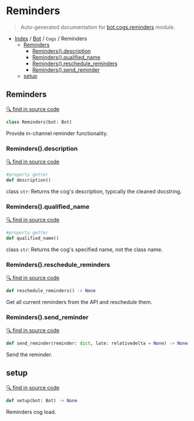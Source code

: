 # Reminders

> Auto-generated documentation for [bot.cogs.reminders](https://github.com/python-discord/bot/blob/master/bot/cogs/reminders.py) module.

- [Index](../../README.md#modules) / [Bot](../index.md#bot) / `Cogs` / Reminders
  - [Reminders](#reminders)
    - [Reminders().description](#remindersdescription)
    - [Reminders().qualified_name](#remindersqualified_name)
    - [Reminders().reschedule_reminders](#remindersreschedule_reminders)
    - [Reminders().send_reminder](#reminderssend_reminder)
  - [setup](#setup)

## Reminders

[🔍 find in source code](https://github.com/python-discord/bot/blob/master/bot/cogs/reminders.py#L26)

```python
class Reminders(bot: Bot)
```

Provide in-channel reminder functionality.

### Reminders().description

[🔍 find in source code](https://github.com/python-discord/bot/blob/master/bot/cogs/reminders.py#L26)

```python
#property getter
def description()
```

class `str`: Returns the cog's description, typically the cleaned docstring.

### Reminders().qualified_name

[🔍 find in source code](https://github.com/python-discord/bot/blob/master/bot/cogs/reminders.py#L26)

```python
#property getter
def qualified_name()
```

class `str`: Returns the cog's specified name, not the class name.

### Reminders().reschedule_reminders

[🔍 find in source code](https://github.com/python-discord/bot/blob/master/bot/cogs/reminders.py#L35)

```python
def reschedule_reminders() -> None
```

Get all current reminders from the API and reschedule them.

### Reminders().send_reminder

[🔍 find in source code](https://github.com/python-discord/bot/blob/master/bot/cogs/reminders.py#L95)

```python
def send_reminder(reminder: dict, late: relativedelta = None) -> None
```

Send the reminder.

## setup

[🔍 find in source code](https://github.com/python-discord/bot/blob/master/bot/cogs/reminders.py#L285)

```python
def setup(bot: Bot) -> None
```

Reminders cog load.
